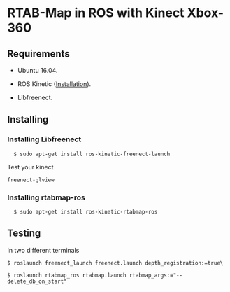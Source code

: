 # RTAB-Map in ROS with Kinect Xbox-360

## Requirements
* Ubuntu 16.04. 

* ROS Kinetic ([Installation](https://github.com/ghunshoot/SLAM/blob/master/Installing_ROS.md)).
* Libfreenect.

## Installing
### Installing Libfreenect
```
  $ sudo apt-get install ros-kinetic-freenect-launch
```
Test your kinect
```
freenect-glview
```
### Installing rtabmap-ros
```
  $ sudo apt-get install ros-kinetic-rtabmap-ros
```
## Testing
In two different terminals 
```
$ roslaunch freenect_launch freenect.launch depth_registration:=true\
```
```
$ roslaunch rtabmap_ros rtabmap.launch rtabmap_args:="--delete_db_on_start"
```
